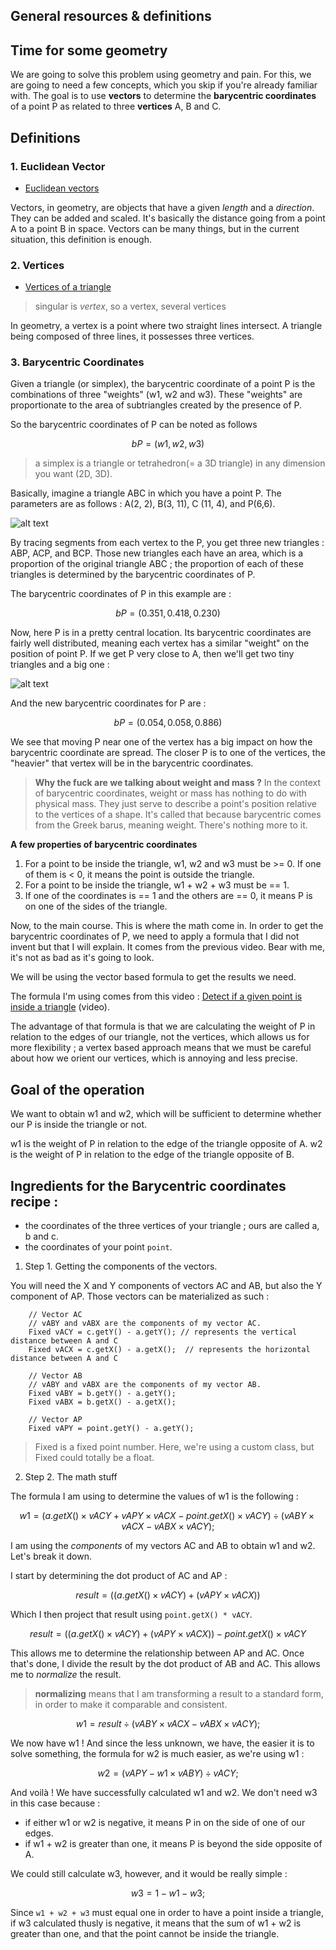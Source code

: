 
## General resources & definitions

## Time for some geometry
We are going to solve this problem using geometry and pain. 
For this, we are going to need a few concepts, which you skip if you're already familiar with. The goal is to use **vectors** to determine the **barycentric coordinates** of a point P as related to three **vertices** A, B and C.

## Definitions

### 1. Euclidean Vector
- [Euclidean vectors](https://en.wikipedia.org/wiki/Euclidean_vector)

Vectors, in geometry, are objects that have a given *length* and a *direction*. They can be added and scaled. It's basically the distance going from a point A to a point B in space. Vectors can be many things, but in the current situation, this definition is enough. 

### 2. Vertices
- [Vertices of a triangle](https://mathmonks.com/triangle/vertices-of-a-triangle)
> singular is *vertex*, so a vertex, several vertices

In geometry, a vertex is a point where two straight lines intersect. A triangle being composed of three lines, it possesses three vertices. 

### 3. Barycentric Coordinates


Given a triangle (or simplex), the barycentric coordinate of a point P is the combinations of three "weights" (w1, w2 and w3). These "weights" are proportionate to the area of subtriangles created by the presence of P.

So the barycentric coordinates of P can be noted as follows
```math
    bP = (w1, w2, w3)
```
> a simplex is a triangle or tetrahedron(= a 3D triangle) in any dimension you want (2D, 3D).

Basically, imagine a triangle ABC in which you have a point P. The parameters are as follows : A(2, 2),
B(3, 11), C (11, 4), and P(6,6).

![alt text](image-4.png)

By tracing segments from each vertex to the P, you get three new triangles : ABP, ACP, and BCP. Those new triangles each have an area, which is a proportion of the original triangle ABC ; the proportion of each of these triangles is determined by the barycentric coordinates of P.

The barycentric coordinates of P in this example are :

```math
    bP = (0.351, 0.418, 0.230)
```

Now, here P is in a pretty central location. Its barycentric coordinates are fairly well distributed, meaning each vertex has a similar "weight" on the position of point P. 
If we get P very close to A, then we'll get two tiny triangles and a big one : 

![alt text](image-5.png)

And the new barycentric coordinates for P are : 

```math
    bP = (0.054, 0.058, 0.886)
```

We see that moving P near one of the vertex has a big impact on how the barycentric coordinate are spread. The closer P is to one of the vertices, the "heavier" that vertex will be in the barycentric coordinates.

> **Why the fuck are we talking about weight and mass ?**
In the context of barycentric coordinates, weight or mass has nothing to do with physical mass. They just serve to describe a point's position relative to the vertices of a shape. It's called that because barycentric comes from the Greek barus, meaning weight. There's nothing more to it.

**A few properties of barycentric coordinates**
1. For a point to be inside the triangle, w1, w2 and w3 must be >= 0. If one of them is < 0, it means the point is outside the triangle. 
2. For a point to be inside the triangle, w1 + w2 + w3 must be == 1.
3. If one of the coordinates is == 1 and the others are == 0, it means P is on one of the sides of the triangle. 

Now, to the main course. This is where the math come in. In order to get the barycentric coordinates of P, we need to apply a formula that I did not invent but that I will explain. It comes from the previous video. Bear with me, it's not as bad as it's going to look.

We will be using the vector based formula to get the results we need. 

The formula I'm using comes from this video : [Detect if a given point is inside a triangle](https://www.youtube.com/watch?v=HYAgJN3x4GA) (video).

The advantage of that formula is that we are calculating the weight of P in relation to the edges of our triangle, not the vertices, which allows us for more flexibility ; a vertex based approach means that we must be careful about how we orient our vertices, which is annoying and less precise. 

## Goal of the operation
We want to obtain w1 and w2, which will be sufficient to determine whether our P is inside the triangle or not.

w1 is the weight of P in relation to the edge of the triangle opposite of A.
w2 is the weight of P in relation to the edge of the triangle opposite of B.

## Ingredients for the Barycentric coordinates recipe :
- the coordinates of the three vertices of your triangle ; ours are called a, b and c.
- the coordinates of your point `point`.

1. Step 1. Getting the components of the vectors. 

You will need the X and Y components of vectors AC and AB, but also the Y component of AP. Those vectors can be materialized as such :

```
    // Vector AC
    // vABY and vABX are the components of my vector AC.
    Fixed vACY = c.getY() - a.getY(); // represents the vertical distance between A and C
    Fixed vACX = c.getX() - a.getX();  // represents the horizontal distance between A and C

    // Vector AB
    // vABY and vABX are the components of my vector AB.
    Fixed vABY = b.getY() - a.getY();
    Fixed vABX = b.getX() - a.getX();

    // Vector AP
    Fixed vAPY = point.getY() - a.getY();
```

> Fixed is a fixed point number. Here, we're using a custom class, but Fixed could totally be a float.

2. Step 2. The math stuff 

The formula I am using to determine the values of w1 is the following : 

```math
    w1 = (a.getX() \times vACY + vAPY \times vACX - point.getX() \times vACY) \div (vABY \times vACX - vABX \times vACY);
```

I am using the *components* of my vectors AC and AB to obtain w1 and w2. Let's break it down.

I start by determining the dot product of AC and AP :
```math
    result = ((a.getX() \times vACY) + (vAPY \times vACX))
```
Which I then project that result using `point.getX() * vACY`. 

```math
    result = ((a.getX() \times vACY) + (vAPY \times vACX)) - point.getX() \times vACY
```
This allows me to determine the relationship between AP and AC. Once that's done, I divide the result by the dot product of AB and AC. This allows me to *normalize* the result. 

> **normalizing** means that I am transforming a result to a standard form, in order to make it comparable and consistent. 

```math
    w1 = result \div (vABY \times vACX - vABX \times vACY);
```
We now have w1 ! And since the less unknown, we have, the easier it is to solve something, the formula for w2 is much easier, as we're using w1 :

```math
    w2 = (vAPY - w1 \times vABY) \div vACY;
```

And voilà ! We have successfully calculated w1 and w2. We don't need w3 in this case because :
- if either w1 or w2 is negative, it means P in on the side of one of our edges.
- if w1 + w2 is greater than one, it means P is beyond the side opposite of A.

We could still calculate w3, however, and it would be really simple : 

```math
    w3 = 1 - w1 - w3;
```
Since `w1 + w2 + w3` must equal one in order to have a point inside a triangle, if w3 calculated thusly is negative, it means that the sum of w1 + w2 is greater than one, and that the point cannot be inside the triangle. 


